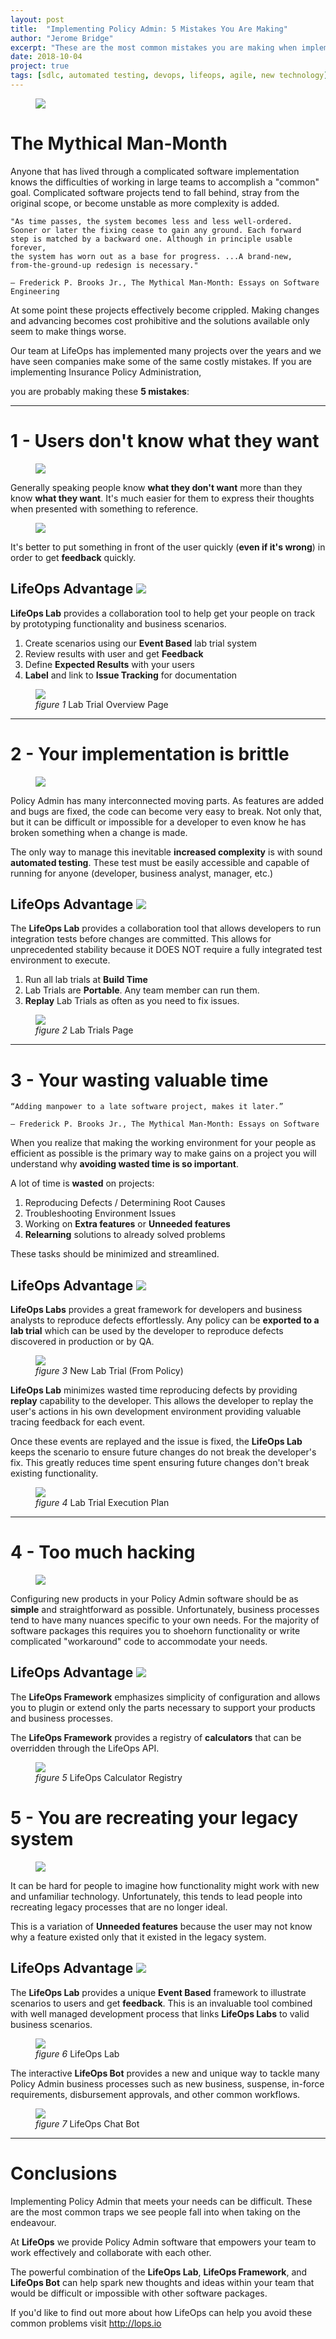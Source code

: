```yaml
---
layout: post
title:  "Implementing Policy Admin: 5 Mistakes You Are Making"
author: "Jerome Bridge"
excerpt: "These are the most common mistakes you are making when implementing an Insurance Policy Administration System."
date: 2018-10-04
project: true
tags: [sdlc, automated testing, devops, lifeops, agile, new technology]
---
```


<figure>
  <img src="/assets/img/post/mistakes-you-are-making/logo2.png" />
</figure>

# The Mythical Man-Month
Anyone that has lived through a complicated software implementation knows
the difficulties of working in large teams to accomplish a "common"
goal. Complicated software projects tend to fall behind, stray from
the original scope, or become unstable as more complexity is added.

    "As time passes, the system becomes less and less well-ordered.
    Sooner or later the fixing cease to gain any ground. Each forward
    step is matched by a backward one. Although in principle usable forever,
    the system has worn out as a base for progress. ...A brand-new,
    from-the-ground-up redesign is necessary."

    ― Frederick P. Brooks Jr., The Mythical Man-Month: Essays on Software Engineering

At some point these projects effectively become crippled. Making changes
and advancing becomes cost prohibitive and the solutions available only
seem to make things worse.

Our team at LifeOps has implemented many projects over the years and we have
seen companies make some of the same costly mistakes. If you are implementing
Insurance Policy Administration,

you are probably making these **5 mistakes**:


----

# 1 - Users don't know what they want

<figure>
  <img src="/assets/img/post/mistakes-you-are-making/meme4.jpg" />
</figure>

Generally speaking people know **what they don't want** more than they
know **what they want**. It's much easier for them to
express their thoughts when presented with something to reference.

<figure>
  <img src="/assets/img/post/mistakes-you-are-making/meme14.jpg" />
</figure>

It's better to put something in front of the user quickly (**even if it's wrong**)
in order to get **feedback** quickly.

<h2>LifeOps Advantage <img style="display: inline;" src="/assets/img/post/mistakes-you-are-making/logo-small.png"></h2>

**LifeOps Lab** provides a collaboration tool to help get your people on track
by prototyping functionality and business scenarios.

1. Create scenarios using our **Event Based** lab trial system
2. Review results with user and get **Feedback**
3. Define **Expected Results** with your users
4. **Label** and link to **Issue Tracking** for documentation

<figure>
  <img src="/assets/img/post/mistakes-you-are-making/screenshot1.png" />
  <figcaption><i>figure 1</i> Lab Trial Overview Page</figcaption>
</figure>


----

# 2 - Your implementation is brittle

<figure>
  <img src="/assets/img/post/mistakes-you-are-making/meme15.png" />
</figure>

Policy Admin has many interconnected moving parts. As
features are added and bugs are fixed, the code can become very easy
to break. Not only that, but it can be difficult or impossible for
a developer to even know he has broken something when a change is made.

The only way to manage this inevitable **increased complexity** is with
sound **automated testing**. These test must be easily accessible and
capable of running for anyone (developer, business analyst, manager, etc.)

<h2>LifeOps Advantage <img style="display: inline;" src="/assets/img/post/mistakes-you-are-making/logo-small.png"></h2>

The **LifeOps Lab** provides a collaboration tool that allows developers
to run integration tests before changes are committed. This allows for
unprecedented stability because it DOES NOT require a fully
integrated test environment to execute.

1. Run all lab trials at **Build Time**
2. Lab Trials are **Portable**. Any team member can run them.
3. **Replay** Lab Trials as often as you need to fix issues.

<figure>
  <img src="/assets/img/post/mistakes-you-are-making/screenshot3.png" />
  <figcaption><i>figure 2</i> Lab Trials Page</figcaption>
</figure>


----


# 3 - Your wasting valuable time

    “Adding manpower to a late software project, makes it later.”

    ― Frederick P. Brooks Jr., The Mythical Man-Month: Essays on Software

When you realize that making the working environment for your people as
efficient as possible is the primary way to make gains on a project you
will understand why **avoiding wasted time is so important**.

A lot of time is **wasted** on projects:
1. Reproducing Defects / Determining Root Causes
2. Troubleshooting Environment Issues
3. Working on **Extra features** or **Unneeded features**
4. **Relearning** solutions to already solved problems


 These tasks should be minimized and streamlined.

<h2>LifeOps Advantage <img style="display: inline;" src="/assets/img/post/mistakes-you-are-making/logo-small.png"></h2>

**LifeOps Labs** provides a great framework for developers and business analysts to
reproduce defects effortlessly. Any policy can be **exported to a lab trial** which
can be used by the developer to reproduce defects discovered in production or
by QA.

<figure>
  <img src="/assets/img/post/mistakes-you-are-making/screenshot4.png" />
  <figcaption><i>figure 3</i> New Lab Trial (From Policy)</figcaption>
</figure>

**LifeOps Lab** minimizes wasted time reproducing defects by providing **replay** capability to
the developer. This allows the developer to replay the user's actions in his
own development environment providing valuable tracing feedback for each event.

Once these events are replayed and the issue is fixed, the **LifeOps Lab** keeps
the scenario to ensure future changes do not break the developer's fix.
This greatly reduces time spent ensuring future changes don't break existing
functionality.

<figure>
  <img src="/assets/img/post/mistakes-you-are-making/screenshot5.png" />
  <figcaption><i>figure 4</i> Lab Trial Execution Plan</figcaption>
</figure>



----



# 4 - Too much hacking

<figure>
  <img src="/assets/img/post/mistakes-you-are-making/meme15.jpg" />
</figure>

Configuring new products in your Policy Admin software should be as
**simple** and straightforward as possible. Unfortunately, business
processes tend to have many nuances specific to your own needs. For the majority
of software packages this requires you to shoehorn functionality or
write complicated "workaround" code to accommodate your needs.



<h2>LifeOps Advantage <img style="display: inline;" src="/assets/img/post/mistakes-you-are-making/logo-small.png"></h2>

The **LifeOps Framework** emphasizes simplicity of configuration and
allows you to plugin or extend only the parts necessary to support
your products and business processes.

The **LifeOps Framework** provides a registry of **calculators** that can
be overridden through the LifeOps API.

<figure>
  <img src="/assets/img/post/mistakes-you-are-making/screenshot6.png" />
  <figcaption><i>figure 5</i> LifeOps Calculator Registry</figcaption>
</figure>




# 5 - You are recreating your legacy system

<figure>
  <img src="/assets/img/post/mistakes-you-are-making/meme3.jpg" />
</figure>

It can be hard for people to imagine how functionality might work
with new and unfamiliar technology. Unfortunately, this tends to
lead people into recreating legacy processes that are no longer
ideal.

This is a variation of **Unneeded features** because the user
may not know why a feature existed only that it existed in the legacy
system.

<h2>LifeOps Advantage <img style="display: inline;" src="/assets/img/post/mistakes-you-are-making/logo-small.png"></h2>

The **LifeOps Lab** provides a unique **Event Based** framework to
illustrate scenarios to users and get **feedback**. This is an invaluable
tool combined with well managed development process that links **LifeOps Labs**
to valid business scenarios.

<figure>
  <img src="/assets/img/post/mistakes-you-are-making/screenshot7.png" />
  <figcaption><i>figure 6</i> LifeOps Lab</figcaption>
</figure>

The interactive **LifeOps Bot** provides a new and unique way to tackle many
Policy Admin business processes such as new business, suspense,
in-force requirements, disbursement approvals, and other common workflows.

<figure>
  <img src="/assets/img/post/mistakes-you-are-making/screenshot2.png" />
  <figcaption><i>figure 7</i> LifeOps Chat Bot</figcaption>
</figure>




----


# Conclusions
Implementing Policy Admin that meets your needs can be difficult. These are
the most common traps we see people fall into when taking on the endeavour.

At **LifeOps** we provide Policy Admin software that empowers your team to
work effectively and collaborate with each other.

The powerful combination of the **LifeOps Lab**, **LifeOps Framework**, and
**LifeOps Bot** can help spark new thoughts and ideas within your team that would be
difficult or impossible with other software packages.

If you'd like to find out more about how LifeOps can help you avoid
these common problems visit http://lops.io
